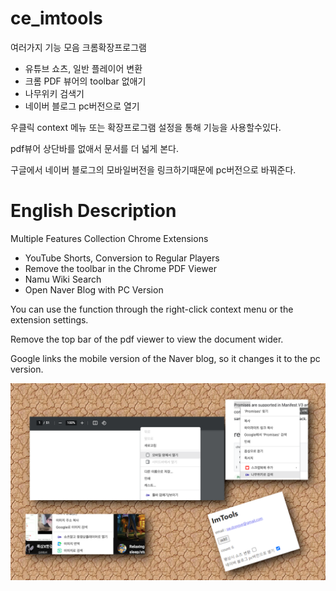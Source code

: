 # ce_imtools

여러가지 기능 모음 크롬확장프로그램 

-   유튜브 쇼츠, 일반 플레이어 변환
-   크롬 PDF 뷰어의 toolbar 없애기
-   나무위키 검색기
-   네이버 블로그 pc버전으로 열기

우클릭 context 메뉴 또는 확장프로그램 설정을 통해 기능을 사용할수있다.

pdf뷰어 상단바를 없애서 문서를 더 넓게 본다.

구글에서 네이버 블로그의 모바일버전을 링크하기때문에 pc버전으로 바꿔준다.


# English Description

Multiple Features Collection Chrome Extensions

- YouTube Shorts, Conversion to Regular Players
- Remove the toolbar in the Chrome PDF Viewer
- Namu Wiki Search
- Open Naver Blog with PC Version

You can use the function through the right-click context menu or the extension settings.

Remove the top bar of the pdf viewer to view the document wider.

Google links the mobile version of the Naver blog, so it changes it to the pc version.

![capture](./assets/capture.png)
